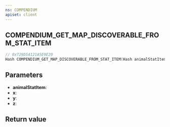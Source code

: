 ```yaml
---
ns: COMPENDIUM
apiset: client
---
```

## COMPENDIUM_GET_MAP_DISCOVERABLE_FROM_STAT_ITEM

```c
// 0x729D54121A5E9E20
Hash COMPENDIUM_GET_MAP_DISCOVERABLE_FROM_STAT_ITEM(Hash animalStatItem,float x,float y,float z);
```


## Parameters
* **animalStatItem**:
* **x**:
* **y**:
* **z**:

## Return value